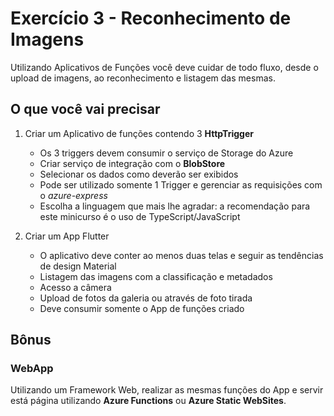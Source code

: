 # Exercício 3 - Reconhecimento de Imagens

Utilizando Aplicativos de Funções você deve cuidar de todo fluxo, desde o upload de imagens, ao reconhecimento e listagem das mesmas.

## O que você vai precisar

1. Criar um Aplicativo de funções contendo 3 **HttpTrigger**
    * Os 3 triggers devem consumir o serviço de Storage do Azure
    * Criar serviço de integração com o **BlobStore**
    * Selecionar os dados como deverão ser exibidos
    * Pode ser utilizado somente 1 Trigger e gerenciar as requisições com o *azure-express*
    * Escolha a linguagem que mais lhe agradar: a recomendação para este minicurso é o uso de TypeScript/JavaScript

2. Criar um App Flutter
    * O aplicativo deve conter ao menos duas telas e seguir as tendências de design Material
    * Listagem das imagens com a classificação e metadados
    * Acesso a câmera
    * Upload de fotos da galeria ou através de foto tirada
    * Deve consumir somente o App de funções criado

## Bônus

### WebApp

Utilizando um Framework Web, realizar as mesmas funções do App e servir está página utilizando **Azure Functions** ou **Azure Static WebSites**.
